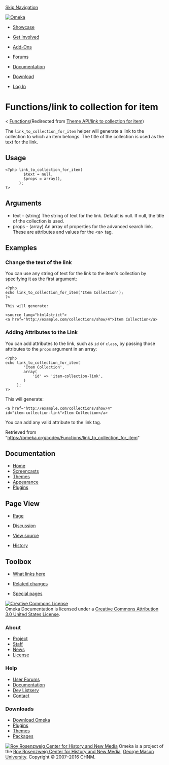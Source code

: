 <div id="wrap">

[Skip Navigation](link_to_collection_for_item.html#content)
<div id="header">

<div class="padding">

<span
id="logo">[![Omeka](../../ui/i/logo-horizontal-288px.gif)](../../index.html)</span>
<div id="search-form">

</div>

-   <div id="nav-showcase">

    </div>

    [Showcase](../../showcase/index.html)
-   <div id="nav-involved">

    </div>

    [Get Involved](../../get-involved/index.html)
-   <div id="nav-addons">

    </div>

    [Add-Ons](../../add-ons/index.html)
-   <div id="nav-forums">

    </div>

    [Forums](../../forums/index.html)
-   <div id="nav-documentation">

    </div>

    [Documentation](../index.html)
-   <div id="nav-download">

    </div>

    [Download](../../download/index.html)

</div>

</div>

<div id="content">

<div class="padding">

<div id="user-meta">

-   <div id="pt-login">

    </div>

    [Log
    In](https://omeka.org/c/index.php?title=Special:UserLogin&returnto=Theme%20API/link%20to%20collection%20for%20item)

</div>

Functions/link to collection for item
=====================================

<div id="contentSub">

<span class="subpages">&lt;
[Functions](../Functions.1.html "Functions")</span>(Redirected from
[Theme API/link to collection for
item](https://omeka.org/c/index.php?title=Theme_API/link_to_collection_for_item&redirect=no "Theme API/link to collection for item"))

</div>

<div id="primary">

The `link_to_collection_for_item` helper will generate a link to the
collection to which an item belongs. The title of the collection is used
as the text for the link.

<span id="Usage" class="mw-headline"> Usage </span>
---------------------------------------------------

<div class="mw-geshi mw-content-ltr" dir="ltr">

<div class="php source-php">

``` {.de1}
<?php link_to_collection_for_item(
        $text = null, 
        $props = array(), 
      );
?>
```

</div>

</div>

<span id="Arguments" class="mw-headline"> Arguments </span>
-----------------------------------------------------------

-   text - (string) The string of text for the link. Default is null. If
    null, the title of the collection is used.
-   props - (array) An array of properties for the advanced search link.
    These are attributes and values for the &lt;a&gt; tag.

<span id="Examples" class="mw-headline"> Examples </span>
---------------------------------------------------------

### <span id="Change_the_text_of_the_link" class="mw-headline"> Change the text of the link </span>

You can use any string of text for the link to the item's collection by
specifying it as the first argument:

<div class="mw-geshi mw-content-ltr" dir="ltr">

<div class="php source-php">

``` {.de1}
<?php
echo link_to_collection_for_item('Item Collection'); 
?>
 
This will generate:
 
<source lang="html4strict">
<a href="http://example.com/collections/show/4">Item Collection</a>
```

</div>

</div>

### <span id="Adding_Attributes_to_the_Link" class="mw-headline"> Adding Attributes to the Link </span>

You can add attributes to the link, such as `id` or `class`, by passing
those attributes to the `props` argument in an array:

<div class="mw-geshi mw-content-ltr" dir="ltr">

<div class="php source-php">

``` {.de1}
<?php 
echo link_to_collection_for_item(
        'Item Collection', 
        array(
            'id' => 'item-collection-link', 
        )
     ); 
?>
```

</div>

</div>

This will generate:

<div class="mw-geshi mw-content-ltr" dir="ltr">

<div class="html4strict source-html4strict">

``` {.de1}
<a href="http://example.com/collections/show/4" 
id="item-collection-link">Item Collection</a>
```

</div>

</div>

You can add any valid attribute to the link tag.

<div class="printfooter">

Retrieved from
"<https://omeka.org/codex/Functions/link_to_collection_for_item>"

</div>

<div id="catlinks" class="catlinks catlinks-allhidden">

</div>

</div>

<div id="secondary">

<div class="portlet">

Documentation
-------------

-   [Home](../index.html)
-   [Screencasts](../Screencasts.html)
-   [Themes](../Managing_Themes_2.0.html)
-   [Appearance](../Managing_Appearance_2.0.html)
-   [Plugins](../Plugins2.0.html)

</div>

<div class="portlet">

Page View
---------

-   <div id="nav-page">

    </div>

    [Page](https://omeka.org/codex/Functions/link_to_collection_for_item)
-   <div id="nav-discussion">

    </div>

    [Discussion](https://omeka.org/c/index.php?title=Talk:Functions/link_to_collection_for_item&action=edit&redlink=1)
-   <div id="nav-view_source">

    </div>

    [View
    source](https://omeka.org/c/index.php?title=Functions/link_to_collection_for_item&action=edit)
-   <div id="nav-history">

    </div>

    [History](https://omeka.org/c/index.php?title=Functions/link_to_collection_for_item&action=history)

</div>

<div id="wiki-toolbox" class="portlet">

Toolbox
-------

-   <div id="t-whatlinkshere">

    </div>

    [What links
    here](https://omeka.org/codex/Special:WhatLinksHere/Functions/link_to_collection_for_item)
-   <div id="t-recentchangeslinked">

    </div>

    [Related
    changes](https://omeka.org/codex/Special:RecentChangesLinked/Functions/link_to_collection_for_item)
-   <div id="t-specialpages">

    </div>

    [Special pages](../Special:SpecialPages.html)

</div>

[![Creative Commons
License](https://i.creativecommons.org/l/by/3.0/us/88x31.png)](http://creativecommons.org/licenses/by/3.0/us/)\
Omeka Documentation is licensed under a [Creative Commons Attribution
3.0 United States
License](http://creativecommons.org/licenses/by/3.0/us/).

</div>

</div>

</div>

<div id="footer">

<div class="padding">

<div id="sitemap">

<div class="section">

### About

-   [Project](../../about/index.html)
-   [Staff](../../about/staff/index.html)
-   [News](../../blog/index.html)
-   [License](http://www.gnu.org/copyleft/gpl.html)

</div>

<div class="section">

### Help

-   [User Forums](../../forums/index.html)
-   [Documentation](../index.html)
-   [Dev Listserv](http://groups.google.com/group/omeka-dev)
-   [Contact](../../contact/index.html)

</div>

<div class="section">

### Downloads

-   [Download Omeka](../../download/index.html)
-   [Plugins](../../addons/plugins.html)
-   [Themes](../../addons/themes.html)
-   [Packages](../../download/packages/index.html)

</div>

</div>

<div id="chnm-meta">

<span id="chnm-logo">[![Roy Rosenzweig Center for History and New
Media](../../ui/i/rrchnm-logo-regular.gif)](http://chnm.gmu.edu)</span>
Omeka is a project of the [Roy Rosenzweig Center for History and New
Media](http://chnm.gmu.edu), [George Mason
University](http://www.gmu.edu). Copyright © 2007–2016 CHNM.

</div>

</div>

</div>

</div>
